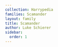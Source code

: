 ```yaml
---
collection: Harrypedia
families: Scamander
layout: family
title: Scamander
author: Luke Schierer
sidebar:
  order: 1
---
```

